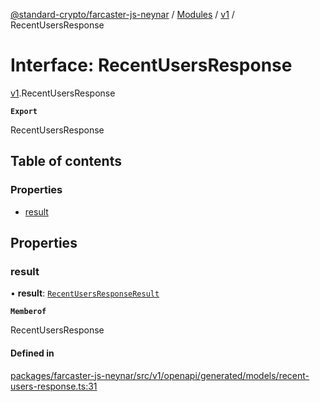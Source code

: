 [@standard-crypto/farcaster-js-neynar](../README.md) / [Modules](../modules.md) / [v1](../modules/v1.md) / RecentUsersResponse

# Interface: RecentUsersResponse

[v1](../modules/v1.md).RecentUsersResponse

**`Export`**

RecentUsersResponse

## Table of contents

### Properties

- [result](v1.RecentUsersResponse.md#result)

## Properties

### result

• **result**: [`RecentUsersResponseResult`](v1.RecentUsersResponseResult.md)

**`Memberof`**

RecentUsersResponse

#### Defined in

[packages/farcaster-js-neynar/src/v1/openapi/generated/models/recent-users-response.ts:31](https://github.com/standard-crypto/farcaster-js/blob/main/packages/farcaster-js-neynar/src/v1/openapi/generated/models/recent-users-response.ts#L31)
